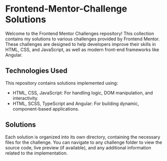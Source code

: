 # Frontend-Mentor-Challenge Solutions

Welcome to the Frontend Mentor Challenges repository! This collection contains my solutions to various challenges provided by Frontend Mentor. These challenges are designed to help developers improve their skills in HTML, CSS, and JavaScript, as well as modern front-end frameworks like Angular.

## Technologies Used
This repository contains solutions implemented using:

- HTML, CSS, JavaScript: For handling logic, DOM manipulation, and interactivity.
- HTML, SCSS, TypeScript and Angular: For building dynamic, component-based applications.

## Solutions
Each solution is organized into its own directory, containing the necessary files for the challenge. You can navigate to any challenge folder to view the source code, live preview (if available), and any additional information related to the implementation.
